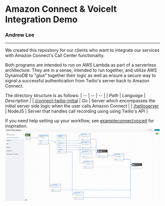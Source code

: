 # Amazon Connect & VoiceIt Integration Demo
### Andrew Lee
---

We created this repository for our clients who want to integrate our services with Amazon Connect's Call Center functionality.

Both programs are intended to run on AWS Lambda as part of a serverless architecture. They are in a sense, intended to run together, and utilize AWS DynamoDB to "glue" together their logic as well as ensure a secure way to signal a successful authentication from Twilio's server back to Amazon Connect.

The directory structure is as follows:
| -- | -- | -- |
| *Path* | *Language* | *Description* |
| [/connect-twilio-initial](./connect-twilio-initial) | Go | Server which encompasses the initial server side logic when the user calls Amazon Connect |
| [/twilioserver](./twilioserver) | NodeJS | Server that handles call recording using using Twilio's API |

If you need help setting up your workflow, see [exampleconnectvoiceit](./exampleconnectvoiceit) for inspiration.
![example_screenshot](./screenshot.png)
